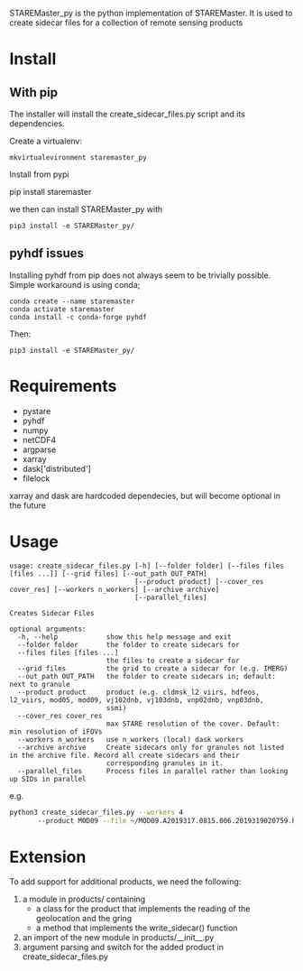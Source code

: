 STAREMaster_py is the python implementation of STAREMaster. 
It is used to create sidecar files for a collection of remote sensing products

# Install

## With pip
The installer will install the create_sidecar_files.py script and its dependencies.

Create a virtualenv:

    mkvirtualevironment staremaster_py

Install from pypi

   pip install staremaster
   
we then can install STAREMaster_py with 

    pip3 install -e STAREMaster_py/

## pyhdf issues

Installing pyhdf from pip does not always seem to be trivially possible. 
Simple workaround is using conda;

    conda create --name staremaster
    conda activate staremaster
    conda install -c conda-forge pyhdf

Then:

    pip3 install -e STAREMaster_py/
    




# Requirements

* pystare
* pyhdf
* numpy
* netCDF4
* argparse
* xarray
* dask['distributed']
* filelock

xarray and dask are hardcoded dependecies, but will become optional in the future

# Usage

```
usage: create_sidecar_files.py [-h] [--folder folder] [--files files [files ...]] [--grid files] [--out_path OUT_PATH]
                               [--product product] [--cover_res cover_res] [--workers n_workers] [--archive archive]
                               [--parallel_files]

Creates Sidecar Files

optional arguments:
  -h, --help            show this help message and exit
  --folder folder       the folder to create sidecars for
  --files files [files ...]
                        the files to create a sidecar for
  --grid files          the grid to create a sidecar for (e.g. IMERG)
  --out_path OUT_PATH   the folder to create sidecars in; default: next to granule
  --product product     product (e.g. cldmsk_l2_viirs, hdfeos, l2_viirs, mod05, mod09, vj102dnb, vj103dnb, vnp02dnb, vnp03dnb,
                        ssmi)
  --cover_res cover_res
                        max STARE resolution of the cover. Default: min resolution of iFOVs
  --workers n_workers   use n_workers (local) dask workers
  --archive archive     Create sidecars only for granules not listed in the archive file. Record all create sidecars and their
                        corresponding granules in it.
  --parallel_files      Process files in parallel rather than looking up SIDs in parallel

```

e.g.

```bash
python3 create_sidecar_files.py --workers 4 
       --product MOD09 --file ~/MOD09.A2019317.0815.006.2019319020759.hdf
```

# Extension
To add support for additional products, we need the following:

1. a module in products/ containing 
    * a class for the product that implements the reading of the geolocation and the gring 
    * a method that implements the write_sidecar() function
2. an import of the new module in products/\_\_init\_\_.py
3. argument parsing and switch for the added product in create_sidecar_files.py
